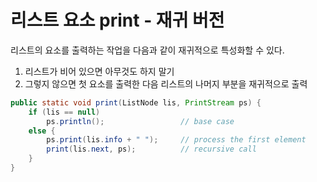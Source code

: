 # 리스트 요소 print - 재귀 버전

리스트의 요소를 출력하는 작업을 다음과 같이 재귀적으로 특성화할 수 있다.

1. 리스트가 비어 있으면 아무것도 하지 말기
2. 그렇지 않으면 첫 요소를 출력한 다음 리스트의 나머지 부분을 재귀적으로 출력

```java
public static void print(ListNode lis, PrintStream ps) {
    if (lis == null)
        ps.println();                 // base case
    else {
        ps.print(lis.info + " ");     // process the first element
        print(lis.next, ps);          // recursive call
    }
}
```
